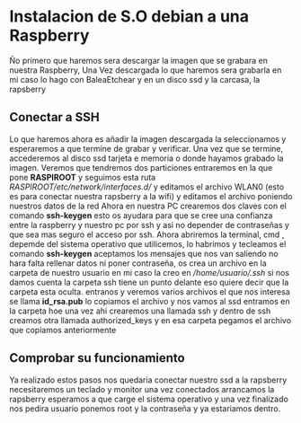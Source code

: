 # Instalacion de S.O debian a una Raspberry
Ño primero que haremos sera descargar la imagen que se grabara en nuestra Raspberry, Una Vez descargada lo que haremos sera grabarla en mi caso lo hago con BaleaEtchear y en un disco ssd y la carcasa, la rapsberry
## Conectar a SSH
Lo que haremos ahora es añadir la imagen descargada la seleccionamos y esperaremos a que termine de grabar y verificar. Una vez que se termine, accederemos al disco ssd tarjeta e memoria o donde hayamos grabado la imagen. Veremos que tendremos dos particiones entraremos en la que pone **RASPIROOT** y seguimos esta ruta *RASPIROOT/etc/network/interfaces.d/* y editamos el archivo WLAN0 (esto es para conectar nuestra rapsberry a la wifi) y editamos el archivo poniendo nuestros datos de la red
Ahora en nuestra PC crearemos dos claves con el comando **ssh-keygen** esto  os ayudara para que se cree una confianza entre la raspberry y nuestro pc por ssh y asi no depender de contraseñas y que sea mas seguro el acceso por ssh. Ahora abriremos la terminal, cmd , depemde del sistema operativo que utilicemos, lo habrimos y tecleamos el comando **ssh-keygen** aceptamos los mensajes que nos van saliendo no hara falta rellenar datos ni poner contraseña, os crea un archivo en la carpeta de nuestro usuario en mi caso la creo en */home/usuario/.ssh* si nos damos cuenta la carpeta ssh tiene un punto delante eso quiere decir que la carpeta esta oculta. entranos y veremos varios archivos el que nos interesa se llama **id_rsa.pub** lo copiamos el archivo y nos vamos al ssd entramos en la carpeta hoe una vez ahi crearemos una llamada ssh y dentro de ssh creamos otra llamada authorized_keys y en esa carpeta pegamos el archivo que copiamos anteriormente
## Comprobar su funcionamiento
Ya realizado estos pasos nos quedaria conectar nuestro ssd a la rapsberry necesitaremos un teclado y  monitor una vez conectados arrancamos la rapsberry esperamos a que carge el sistema operativo y una vez finalizado nos pedira usuario ponemos root y la contraseña y ya estariamos dentro.